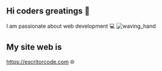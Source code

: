## Hi coders greatings 👋 


I am passionate about web development :computer:
![waving_hand](https://user-images.githubusercontent.com/99097161/198102813-68053bb9-8ad7-4347-a2d5-44210f20c6b7.gif)

## My site web is

https://escritorcode.com :globe_with_meridians:
